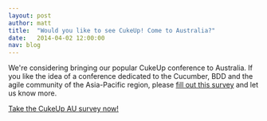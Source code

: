 ```yaml
---
layout: post
author: matt
title:  "Would you like to see CukeUp! Come to Australia?"
date:   2014-04-02 12:00:00
nav: blog
---
```


We're considering bringing our popular CukeUp conference to Australia. If you like the idea of a conference dedicated to the Cucumber, BDD and the agile community of the Asia-Pacific region, please [fill out this survey](https://skurlow.typeform.com/to/gzVqI2) and let us know more.

<a role="button" class="btn btn-success" href="https://skurlow.typeform.com/to/gzVqI2">Take the CukeUp AU survey now!</a>
